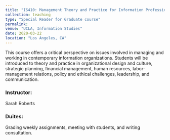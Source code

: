 ```yaml
---
title: "IS410: Management Theory and Practice for Information Professionals."
collection: teaching
type: "Special Reader for Graduate course"
permalink: 
venue: "UCLA, Information Studies"
date: 2020-03-22
location: "Los Angeles, CA"
---
```


This course offers a critical perspective on issues involved in managing and working in contemporary information organizations. Students will be introduced to theory and practice in organizational design and culture, strategic planning, financial management, human resources, labor-management relations, policy and ethical challenges, leadership, and communication.

### Instructor:
Sarah Roberts

### Duites:
Grading weekly assignments, meeting with students, and writing consultation.
